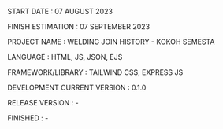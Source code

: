 START DATE : 07 AUGUST 2023

FINISH ESTIMATION : 07 SEPTEMBER 2023

PROJECT NAME : WELDING JOIN HISTORY - KOKOH SEMESTA

LANGUAGE : HTML, JS, JSON, EJS

FRAMEWORK/LIBRARY : TAILWIND CSS, EXPRESS JS

DEVELOPMENT CURRENT VERSION : 0.1.0

RELEASE VERSION : -

FINISHED : -
